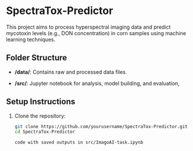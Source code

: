 # SpectraTox-Predictor

This project aims to process hyperspectral imaging data and predict mycotoxin levels (e.g., DON concentration) in corn samples using machine learning techniques.

## Folder Structure

- **/data/**: Contains raw and processed data files.             
  
- **/src/**: Jupyter notebook for analysis, model building, and evaluation,
             
## Setup Instructions

1. Clone the repository:

   ```bash
   git clone https://github.com/yourusername/SpectraTox-Predictor.git
   cd SpectraTox-Predictor

   code with saved outputs in src/ImagoAI-task.ipynb

   
